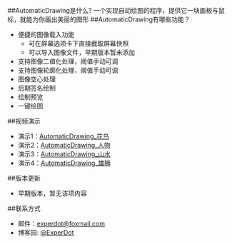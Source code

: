 ##AutomaticDrawing是什么?
一个实现自动绘图的程序，提供它一块画板与鼠标，就能为你画出美丽的图形
##AutomaticDrawing有哪些功能？

* 便捷的图像载入功能
    *  可在屏幕选项卡下直接截取屏幕快照
    *  可以导入图像文件，早期版本暂未添加
* 支持图像二值化处理，阈值手动可调
* 支持图像轮廓化处理，阈值手动可调
* 图像空心处理
* 后期签名绘制
* 绘制预览
* 一键绘图

##视频演示
* 演示1：[AutomaticDrawing_花鸟](http://v.youku.com/v_show/id_XMTUwNTI5MTAwMA==.html)
* 演示2：[AutomaticDrawing_人物](http://v.youku.com/v_show/id_XMTUwNjI2NzkwOA==.html)
* 演示3：[AutomaticDrawing_山水](http://v.youku.com/v_show/id_XMTUwODg2MTUxNg==.html)
* 演示4：[AutomaticDrawing_雄狮](http://v.youku.com/v_show/id_XMTUxNDk5OTgxNg==.html)

##版本更新
* 早期版本，暂无该项内容

##联系方式
* 邮件：experdot@foxmail.com
* 博客园: [@ExperDot](http://www.cnblogs.com/experdot/)
